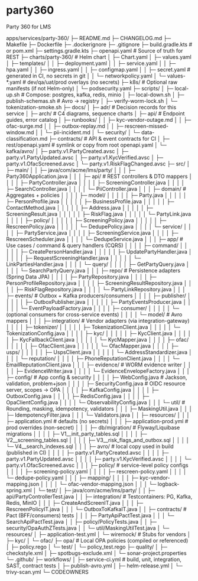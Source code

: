 # party360
Party 360 for LMS

apps/services/party-360/
├─ README.md
├─ CHANGELOG.md
├─ Makefile
├─ Dockerfile
├─ .dockerignore
├─ .gitignore
├─ build.gradle.kts                  # or pom.xml
├─ settings.gradle.kts
├─ openapi.yaml                      # Source of truth for REST
├─ charts/party-360/                 # Helm chart
│  ├─ Chart.yaml
│  ├─ values.yaml
│  ├─ templates/
│  │  ├─ deployment.yaml
│  │  ├─ service.yaml
│  │  ├─ hpa.yaml
│  │  ├─ ingress.yaml
│  │  ├─ configmap.yaml
│  │  ├─ secret.yaml                 # generated in CI, no secrets in git
│  │  └─ networkpolicy.yaml
│  └─ values-*.yaml                  # dev/qa/uat/prod overlays (no secrets)
├─ k8s/                              # Optional raw manifests (if not Helm-only)
│  └─ podsecurity.yaml
├─ scripts/
│  ├─ local-up.sh                    # Compose: postgres, kafka, redis, minio
│  ├─ local-down.sh
│  ├─ publish-schemas.sh             # Avro → registry
│  ├─ verify-worm-lock.sh
│  └─ tokenization-smoke.sh
├─ docs/
│  ├─ adr/                           # Decision records for this service
│  ├─ arch/                          # C4 diagrams, sequence charts
│  ├─ api/                           # Endpoint guides, error catalog
│  ├─ runbooks/
│  │  ├─ kyc-vendor-outage.md
│  │  ├─ ofac-surge.md
│  │  ├─ outbox-replay.md
│  │  ├─ rescreen-missed-window.md
│  │  └─ pii-incident.md
│  └─ security/
│     └─ data-classification.md
├─ contracts/                        # API & event contracts for CI
│  ├─ rest/openapi.yaml              # symlink or copy from root openapi.yaml
│  └─ kafka/avro/
│     ├─ party.v1.PartyCreated.avsc
│     ├─ party.v1.PartyUpdated.avsc
│     ├─ party.v1.KycVerified.avsc
│     ├─ party.v1.OfacScreened.avsc
│     └─ party.v1.RiskFlagChanged.avsc
├─ src/
│  ├─ main/
│  │  ├─ java/com/acme/lms/party/
│  │  │  ├─ Party360Application.java
│  │  │  ├─ api/                    # REST controllers & DTO mappers
│  │  │  │  ├─ PartyController.java
│  │  │  │  ├─ ScreeningController.java
│  │  │  │  ├─ SearchController.java
│  │  │  │  └─ PiiController.java
│  │  │  ├─ domain/                 # Aggregates + policies
│  │  │  │  ├─ model/
│  │  │  │  │  ├─ Party.java
│  │  │  │  │  ├─ PersonProfile.java
│  │  │  │  │  ├─ BusinessProfile.java
│  │  │  │  │  ├─ ContactMethod.java
│  │  │  │  │  ├─ Address.java
│  │  │  │  │  ├─ ScreeningResult.java
│  │  │  │  │  ├─ RiskFlag.java
│  │  │  │  │  └─ PartyLink.java
│  │  │  │  ├─ policy/
│  │  │  │  │  ├─ ScreeningPolicy.java
│  │  │  │  │  ├─ RescreenPolicy.java
│  │  │  │  │  └─ DedupePolicy.java
│  │  │  │  └─ service/
│  │  │  │     ├─ PartyService.java
│  │  │  │     ├─ ScreeningService.java
│  │  │  │     ├─ RescreenScheduler.java
│  │  │  │     └─ DedupeService.java
│  │  │  ├─ app/                    # Use cases / command & query handlers (CQRS)
│  │  │  │  ├─ command/
│  │  │  │  │  ├─ CreatePersonHandler.java
│  │  │  │  │  ├─ UpdatePartyHandler.java
│  │  │  │  │  ├─ RequestScreeningHandler.java
│  │  │  │  │  └─ LinkPartiesHandler.java
│  │  │  │  └─ query/
│  │  │  │     ├─ GetPartyQuery.java
│  │  │  │     └─ SearchPartyQuery.java
│  │  │  ├─ repo/                   # Persistence adapters (Spring Data JPA)
│  │  │  │  ├─ PartyRepository.java
│  │  │  │  ├─ PersonProfileRepository.java
│  │  │  │  ├─ ScreeningResultRepository.java
│  │  │  │  ├─ RiskFlagRepository.java
│  │  │  │  └─ PartyLinkRepository.java
│  │  │  ├─ events/                 # Outbox + Kafka producers/consumers
│  │  │  │  ├─ publisher/
│  │  │  │  │  ├─ OutboxPublisher.java
│  │  │  │  │  ├─ PartyEventsProducer.java
│  │  │  │  │  └─ EventPayloadFactory.java
│  │  │  │  ├─ consumer/
│  │  │  │  │  └─ (optional consumers for cross-service events)
│  │  │  │  └─ model/               # Avro mappers
│  │  │  ├─ integration/            # Vendor adapters (via integration-gateway)
│  │  │  │  ├─ tokenizer/
│  │  │  │  │  ├─ TokenizationClient.java
│  │  │  │  │  └─ TokenizationConfig.java
│  │  │  │  ├─ kyc/
│  │  │  │  │  ├─ KycClient.java
│  │  │  │  │  ├─ KycFallbackClient.java
│  │  │  │  │  └─ KycMapper.java
│  │  │  │  ├─ ofac/
│  │  │  │  │  ├─ OfacClient.java
│  │  │  │  │  └─ OfacMapper.java
│  │  │  │  ├─ usps/
│  │  │  │  │  ├─ UspsClient.java
│  │  │  │  │  └─ AddressStandardizer.java
│  │  │  │  └─ reputation/
│  │  │  │     ├─ PhoneReputationClient.java
│  │  │  │     └─ EmailReputationClient.java
│  │  │  ├─ evidence/               # WORM evidence writer
│  │  │  │  ├─ EvidenceWriter.java
│  │  │  │  └─ EvidenceEnvelopeFactory.java
│  │  │  ├─ config/                 # App config & security
│  │  │  │  ├─ WebConfig.java       # Jackson, validation, problem+json
│  │  │  │  ├─ SecurityConfig.java  # OIDC resource server, scopes → OPA
│  │  │  │  ├─ KafkaConfig.java
│  │  │  │  ├─ OutboxConfig.java
│  │  │  │  ├─ RedisConfig.java
│  │  │  │  ├─ OpaClientConfig.java
│  │  │  │  └─ ObservabilityConfig.java
│  │  │  └─ util/                   # Rounding, masking, idempotency, validators
│  │  │     ├─ MaskingUtil.java
│  │  │     ├─ IdempotencyFilter.java
│  │  │     └─ Validators.java
│  │  ├─ resources/
│  │  │  ├─ application.yml         # defaults (no secrets)
│  │  │  ├─ application-prod.yml    # prod overrides (non-secret)
│  │  │  ├─ db/migration/           # Flyway/Liquibase migrations
│  │  │  │  ├─ V1__init_party_tables.sql
│  │  │  │  ├─ V2__screening_tables.sql
│  │  │  │  ├─ V3__risk_flags_and_outbox.sql
│  │  │  │  └─ V4__search_indexes.sql
│  │  │  ├─ avro/                   # local copy used in build (published in CI)
│  │  │  │  ├─ party.v1.PartyCreated.avsc
│  │  │  │  ├─ party.v1.PartyUpdated.avsc
│  │  │  │  ├─ party.v1.KycVerified.avsc
│  │  │  │  └─ party.v1.OfacScreened.avsc
│  │  │  ├─ policy/                 # service-level policy configs
│  │  │  │  ├─ screening-policy.yaml
│  │  │  │  ├─ rescreen-policy.yaml
│  │  │  │  └─ dedupe-policy.yaml
│  │  │  ├─ mapping/
│  │  │  │  ├─ kyc-vendor-mapping.json
│  │  │  │  └─ ofac-vendor-mapping.json
│  │  │  └─ logback-spring.xml
│  └─ test/
│     ├─ java/com/acme/lms/party/
│     │  ├─ api/PartyControllerTest.java
│     │  ├─ integration/           # Testcontainers: PG, Kafka, Redis, MinIO
│     │  │  ├─ CreateAndScreenIT.java
│     │  │  ├─ RescreenPolicyIT.java
│     │  │  └─ OutboxToKafkaIT.java
│     │  ├─ contracts/             # Pact (BFF/consumers) tests
│     │  │  ├─ PartyApiPactTest.java
│     │  │  └─ SearchApiPactTest.java
│     │  ├─ policy/PolicyTests.java
│     │  ├─ security/OpaAuthZTests.java
│     │  └─ util/MaskingUtilTest.java
│     └─ resources/
│        ├─ application-test.yml
│        └─ wiremock/              # Stubs for vendors
│           ├─ kyc/
│           └─ ofac/
├─ opa/                             # Local OPA policies (compiled or referenced)
│  ├─ policy.rego
│  └─ test/
│     └─ policy_test.rego
├─ quality/
│  ├─ checkstyle.xml
│  ├─ spotbugs-exclude.xml
│  └─ sonar-project.properties
└─ .github/
├─ workflows/
│  ├─ service-ci.yml            # build, unit, integration, SAST, contract tests
│  ├─ publish-avro.yml
│  ├─ helm-release.yml
│  └─ trivy-scan.yml
└─ CODEOWNERS
